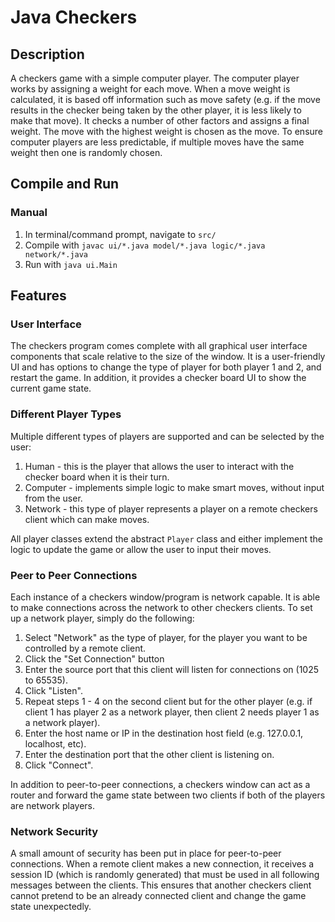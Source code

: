 # Java Checkers
## Description
A checkers game with a simple computer player. The computer player works by assigning a weight for each move. When a move weight is calculated, it is based off information such as move safety (e.g. if the move results in the checker being taken by the other player, it is less likely to make that move). It checks a number of other factors and assigns a final weight. The move with the highest weight is chosen as the move. To ensure computer players are less predictable, if multiple moves have the same weight then one is randomly chosen.

## Compile and Run
### Manual
1. In terminal/command prompt, navigate to `src/`
1. Compile with `javac ui/*.java model/*.java logic/*.java network/*.java`
1. Run with `java ui.Main`

## Features
### User Interface
The checkers program comes complete with all graphical user interface components that scale relative to the size of the window. It is a user-friendly UI and has options to change the type of player for both player 1 and 2, and restart the game. In addition, it provides a checker board UI to show the current game state.

### Different Player Types
Multiple different types of players are supported and can be selected by the user:
1. Human - this is the player that allows the user to interact with the checker board when it is their turn.
1. Computer - implements simple logic to make smart moves, without input from the user.
1. Network - this type of player represents a player on a remote checkers client which can make moves.

All player classes extend the abstract `Player` class and either implement the logic to update the game or allow the user to input their moves.

### Peer to Peer Connections
Each instance of a checkers window/program is network capable. It is able to make connections across the network to other checkers clients. To set up a network player, simply do the following:
1. Select "Network" as the type of player, for the player you want to be controlled by a remote client.
1. Click the "Set Connection" button
1. Enter the source port that this client will listen for connections on (1025 to 65535).
1. Click "Listen".
1. Repeat steps 1 - 4 on the second client but for the other player (e.g. if client 1 has player 2 as a network player, then client 2 needs player 1 as a network player).
1. Enter the host name or IP in the destination host field (e.g. 127.0.0.1, localhost, etc).
1. Enter the destination port that the other client is listening on.
1. Click "Connect".

In addition to peer-to-peer connections, a checkers window can act as a router and forward the game state between two clients if both of the players are network players.

### Network Security
A small amount of security has been put in place for peer-to-peer connections. When a remote client makes a new connection, it receives a session ID (which is randomly generated) that must be used in all following messages between the clients. This ensures that another checkers client cannot pretend to be an already connected client and change the game state unexpectedly.
